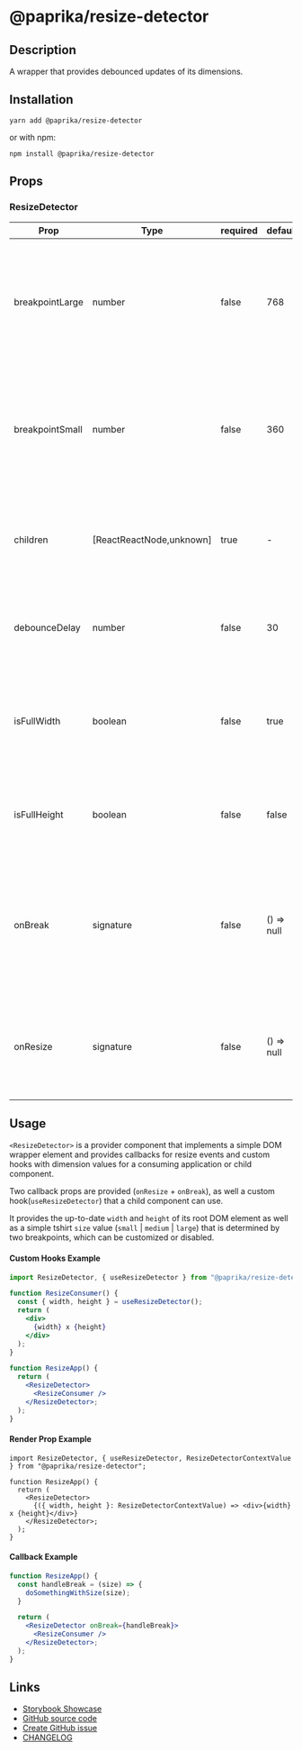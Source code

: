 <!-- start: Autogenerated - do not modify -->

# @paprika/resize-detector

## Description

A wrapper that provides debounced updates of its dimensions.

## Installation

```
yarn add @paprika/resize-detector
```

or with npm:

```
npm install @paprika/resize-detector
```

## Props

### ResizeDetector

| Prop            | Type                     | required | default    | Description                                                                                               |
| --------------- | ------------------------ | -------- | ---------- | --------------------------------------------------------------------------------------------------------- |
| breakpointLarge | number                   | false    | 768        | The width at which the size will change from the default (medium) to large. 0 or null value will disable. |
| breakpointSmall | number                   | false    | 360        | The width at which the size will change from small to the default (medium). 0 or null value will disable. |
| children        | [ReactReactNode,unknown] | true     | -          | Content to be wrapped which will be provided with live dimensions and (tshirt) size values.               |
| debounceDelay   | number                   | false    | 30         | The ms delay before firing resize events / making live updates.                                           |
| isFullWidth     | boolean                  | false    | true       | If the container will match its parent's width like a block level element (width: 100%).                  |
| isFullHeight    | boolean                  | false    | false      | If the container will match its parent's height (height: 100%).                                           |
| onBreak         | signature                | false    | () => null | Callback that fires when the size change crosses a breakpoint threshold (returns new T-Shirt size value). |
| onResize        | signature                | false    | () => null | Callback that fires when the size changes (returns new width + height values).                            |

<!-- end: Autogenerated - do not modify -->
<!-- content -->

## Usage

`<ResizeDetector>` is a provider component that implements a simple DOM wrapper element and provides callbacks for resize events and custom hooks with dimension values for a consuming application or child component.

Two callback props are provided (`onResize` + `onBreak`), as well a custom hook(`useResizeDetector`) that a child component can use.

It provides the up-to-date `width` and `height` of its root DOM element as well as a simple tshirt `size` value (`small` | `medium` | `large`) that is determined by two breakpoints, which can be customized or disabled.

#### Custom Hooks Example

```jsx
import ResizeDetector, { useResizeDetector } from "@paprika/resize-detector";

function ResizeConsumer() {
  const { width, height } = useResizeDetector();
  return (
    <div>
      {width} x {height}
    </div>
  );
}

function ResizeApp() {
  return (
    <ResizeDetector>
      <ResizeConsumer />
    </ResizeDetector>;
  );
}
```

#### Render Prop Example

```tsx
import ResizeDetector, { useResizeDetector, ResizeDetectorContextValue } from "@paprika/resize-detector";

function ResizeApp() {
  return (
    <ResizeDetector>
      {({ width, height }: ResizeDetectorContextValue) => <div>{width} x {height}</div>}
    </ResizeDetector>;
  );
}
```

#### Callback Example

```jsx
function ResizeApp() {
  const handleBreak = (size) => {
    doSomethingWithSize(size);
  }

  return (
    <ResizeDetector onBreak={handleBreak}>
      <ResizeConsumer />
    </ResizeDetector>;
  );
}
```

<!-- eoContent -->

## Links

- [Storybook Showcase](https://paprika.highbond.com/?path=/story/utilities-resizedetector--showcase)
- [GitHub source code](https://github.com/acl-services/paprika/tree/master/packages/ResizeDetector/src)
- [Create GitHub issue](https://github.com/acl-services/paprika/issues/new?label=[]&title=@paprika/resize-detector%20[help]:%20your%20short%20description&body=%0A%23%20Help%20wanted%0A%0A%23%23%20Please%20write%20your%20question.%0A*A%20clear%20and%20concise%20description%20of%20what%20the%20question%20is*%0A%0A%23%23%20Additional%20context%0A*Add%20any%20other%20context%20or%20screenshots%20about%20your%20question%20here.*%0A)
- [CHANGELOG](https://github.com/acl-services/paprika/tree/master/packages/ResizeDetector/CHANGELOG.md)
